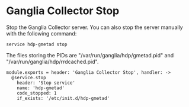 
# Ganglia Collector Stop

Stop the Ganglia Collector server. You can also stop the server manually with
the following command:

```
service hdp-gmetad stop
```

The files storing the PIDs are "/var/run/ganglia/hdp/gmetad.pid" and
"/var/run/ganglia/hdp/rrdcached.pid".

    module.exports = header: 'Ganglia Collector Stop', handler: ->
      @service.stop
        header: 'Stop service'
        name: 'hdp-gmetad'
        code_stopped: 1
        if_exists: '/etc/init.d/hdp-gmetad'
